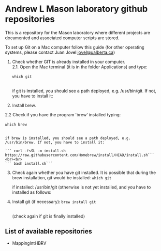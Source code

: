 # Andrew L Mason laboratory github repositories #

This is a repository for the Mason laboratory where different projects are documented and associated computer scripts are stored.

To set up Git on a Mac computer follow this guide (for other operating systems, please contact Juan Jovel <jovel@ualberta.ca>)

1. Check whether GIT is already installed in your computer. <br>
  2.1. Open the Mac terminal (it is in the folder Applications) and type: <br><br> 
  ``` which git ``` <br> <br>
      
    if git is installed, you should see a path deployed, e.g. /usr/bin/git. If not, you have to install it:

2. Install brew. <br>
  
  2.2 Check if you have the program 'brew' installed typing: <br><br>
    ``` which brew ``` <br><br> 
      
    if brew is installed, you should see a path deployed, e.g. /usr/bin/brew. If not, you have to install it:
    
    ``` curl -fsSL -o install.sh https://raw.githubusercontent.com/Homebrew/install/HEAD/install.sh``` <br><br>
    ``` bash install.sh```
    
 3. Check again whether you have git installed. It is possible that during the brew installation, git would be installed:
    ```which git```
    
    if installed: /usr/bin/git (otherwise is not yet installed, and you have to installed as follows:
 
 4. Install git (if necessary):
    ```brew install git``` <br><br>
    
    (check again if git is finally installed)


    

## List of available repositories ##

* MappingIntHBRV


<!---
For questions about this repository please write to andymasonLab@gmail.com--->
